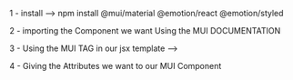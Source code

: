 <!-- ^ MUI TUTORIAL -->
1 - install --> npm install @mui/material @emotion/react @emotion/styled

2 - importing the Component we want Using the MUI DOCUMENTATION

3 - Using the MUI TAG in our jsx template --> <Typography></Typography>

4 - Giving the Attributes we want to our MUI Component

